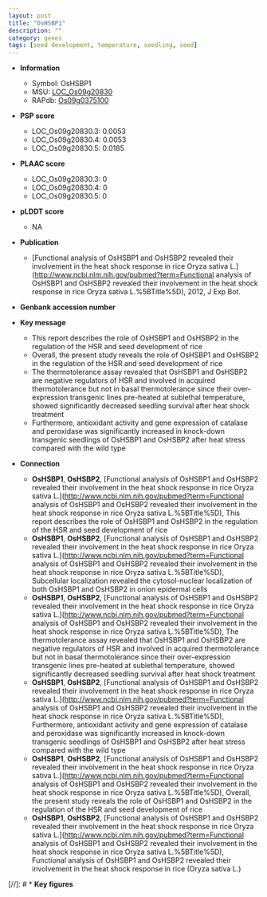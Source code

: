 ```yaml
---
layout: post
title: "OsHSBP1"
description: ""
category: genes
tags: [seed development, temperature, seedling, seed]
---
```


* **Information**  
    + Symbol: OsHSBP1  
    + MSU: [LOC_Os09g20830](http://rice.plantbiology.msu.edu/cgi-bin/ORF_infopage.cgi?orf=LOC_Os09g20830)  
    + RAPdb: [Os09g0375100](http://rapdb.dna.affrc.go.jp/viewer/gbrowse_details/irgsp1?name=Os09g0375100)  

* **PSP score**  
    + LOC_Os09g20830.3: 0.0053 
    + LOC_Os09g20830.4: 0.0053 
    + LOC_Os09g20830.5: 0.0185 

* **PLAAC score**  
    + LOC_Os09g20830.3: 0 
    + LOC_Os09g20830.4: 0 
    + LOC_Os09g20830.5: 0 

* **pLDDT score**
    + NA


* **Publication**  
    + [Functional analysis of OsHSBP1 and OsHSBP2 revealed their involvement in the heat shock response in rice Oryza sativa L.](http://www.ncbi.nlm.nih.gov/pubmed?term=Functional analysis of OsHSBP1 and OsHSBP2 revealed their involvement in the heat shock response in rice Oryza sativa L.%5BTitle%5D), 2012, J Exp Bot.

* **Genbank accession number**  

* **Key message**  
    + This report describes the role of OsHSBP1 and OsHSBP2 in the regulation of the HSR and seed development of rice
    + Overall, the present study reveals the role of OsHSBP1 and OsHSBP2 in the regulation of the HSR and seed development of rice
    + The thermotolerance assay revealed that OsHSBP1 and OsHSBP2 are negative regulators of HSR and involved in acquired thermotolerance but not in basal thermotolerance since their over-expression transgenic lines pre-heated at sublethal temperature, showed significantly decreased seedling survival after heat shock treatment
    + Furthermore, antioxidant activity and gene expression of catalase and peroxidase was significantly increased in knock-down transgenic seedlings of OsHSBP1 and OsHSBP2 after heat stress compared with the wild type

* **Connection**  
    + __OsHSBP1__, __OsHSBP2__, [Functional analysis of OsHSBP1 and OsHSBP2 revealed their involvement in the heat shock response in rice Oryza sativa L.](http://www.ncbi.nlm.nih.gov/pubmed?term=Functional analysis of OsHSBP1 and OsHSBP2 revealed their involvement in the heat shock response in rice Oryza sativa L.%5BTitle%5D), This report describes the role of OsHSBP1 and OsHSBP2 in the regulation of the HSR and seed development of rice
    + __OsHSBP1__, __OsHSBP2__, [Functional analysis of OsHSBP1 and OsHSBP2 revealed their involvement in the heat shock response in rice Oryza sativa L.](http://www.ncbi.nlm.nih.gov/pubmed?term=Functional analysis of OsHSBP1 and OsHSBP2 revealed their involvement in the heat shock response in rice Oryza sativa L.%5BTitle%5D), Subcellular localization revealed the cytosol-nuclear localization of both OsHSBP1 and OsHSBP2 in onion epidermal cells
    + __OsHSBP1__, __OsHSBP2__, [Functional analysis of OsHSBP1 and OsHSBP2 revealed their involvement in the heat shock response in rice Oryza sativa L.](http://www.ncbi.nlm.nih.gov/pubmed?term=Functional analysis of OsHSBP1 and OsHSBP2 revealed their involvement in the heat shock response in rice Oryza sativa L.%5BTitle%5D), The thermotolerance assay revealed that OsHSBP1 and OsHSBP2 are negative regulators of HSR and involved in acquired thermotolerance but not in basal thermotolerance since their over-expression transgenic lines pre-heated at sublethal temperature, showed significantly decreased seedling survival after heat shock treatment
    + __OsHSBP1__, __OsHSBP2__, [Functional analysis of OsHSBP1 and OsHSBP2 revealed their involvement in the heat shock response in rice Oryza sativa L.](http://www.ncbi.nlm.nih.gov/pubmed?term=Functional analysis of OsHSBP1 and OsHSBP2 revealed their involvement in the heat shock response in rice Oryza sativa L.%5BTitle%5D), Furthermore, antioxidant activity and gene expression of catalase and peroxidase was significantly increased in knock-down transgenic seedlings of OsHSBP1 and OsHSBP2 after heat stress compared with the wild type
    + __OsHSBP1__, __OsHSBP2__, [Functional analysis of OsHSBP1 and OsHSBP2 revealed their involvement in the heat shock response in rice Oryza sativa L.](http://www.ncbi.nlm.nih.gov/pubmed?term=Functional analysis of OsHSBP1 and OsHSBP2 revealed their involvement in the heat shock response in rice Oryza sativa L.%5BTitle%5D), Overall, the present study reveals the role of OsHSBP1 and OsHSBP2 in the regulation of the HSR and seed development of rice
    + __OsHSBP1__, __OsHSBP2__, [Functional analysis of OsHSBP1 and OsHSBP2 revealed their involvement in the heat shock response in rice Oryza sativa L.](http://www.ncbi.nlm.nih.gov/pubmed?term=Functional analysis of OsHSBP1 and OsHSBP2 revealed their involvement in the heat shock response in rice Oryza sativa L.%5BTitle%5D), Functional analysis of OsHSBP1 and OsHSBP2 revealed their involvement in the heat shock response in rice (Oryza sativa L.)

[//]: # * **Key figures**  


